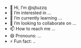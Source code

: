 - 👋 Hi, I’m @sjtuzzq
- 👀 I’m interested in ...
- 🌱 I’m currently learning ...
- 💞️ I’m looking to collaborate on ...
- 📫 How to reach me ...
- 😄 Pronouns: ...
- ⚡ Fun fact: ..

<!---
sjtuzzq/sjtuzzq is a ✨ special ✨ repository because its `README.md` (this file) appears on your GitHub profile.
You can click the Preview link to take a look at your changes.
--->
